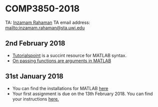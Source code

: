 # COMP3850-2018
TA: [Inzamam Rahaman](inzamamrahaman.github.io)
TA email address: [mailto:inzamam.rahaman@sta.uwi.edu](inzamam.rahaman@sta.uwi.edu)


## 2nd February 2018
* [Tutorialspoint](https://www.tutorialspoint.com/matlab/index.htm) is a succint resource for MATLAB syntax.
* [On passing functions are arguments in MATLAB](https://www.mathworks.com/help/matlab/matlab_prog/pass-a-function-to-another-function.html)

## 31st January 2018
* You can find the installations for MATLAB [here](https://github.com/InzamamRahaman/COMP3850-2018/blob/master/Docs/MATLAB-install-instructions.pdf)
* Your first assignment is due on the 13th February 2018. You can find your instructions [here.](https://github.com/InzamamRahaman/COMP3850-2018/blob/master/assignments/Assignment%201.pdf)

